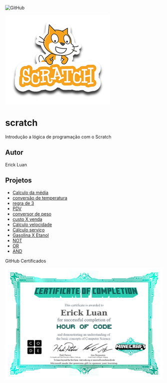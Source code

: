 ![GitHub](https://img.shields.io/github/license/erickluan02/scratch?style=flat)

![scratch](https://github.com/erickluan02/scratch/blob/main/assets/icons/scratch.png)

# scratch
Introduçâo a lógica de programação com o Scratch
## Autor
Erick Luan 

## Projetos 
- [Calculo da média](https://scratch.mit.edu/projects/881964840/)
- [conversão de temperatura](https://scratch.mit.edu/projects/882607736/)
- [regra de 3](https://scratch.mit.edu/projects/882638065/)
- [PDV](https://scratch.mit.edu/projects/883243921/)
- [conversor de peso](https://scratch.mit.edu/projects/884622939/)
- [custo X venda](https://scratch.mit.edu/projects/884627784/)
- [Cálculo velocidade](https://scratch.mit.edu/projects/885343226/)
- [Cálculo serviço](https://scratch.mit.edu/projects/885318629/)
- [Gasolina X Etanol](https://scratch.mit.edu/projects/887261645/)
- [NOT](https://scratch.mit.edu/projects/888075108/)
- [OR](https://scratch.mit.edu/projects/888070398/)
- [AND](https://scratch.mit.edu/projects/888053970/)

GitHub Certificados 

![GitHub](https://github.com/erickluan02/scratch/blob/main/assets/icons/code-certificado.jpg)
